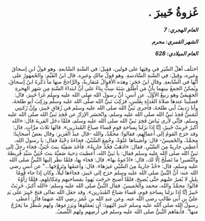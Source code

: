 <h1 dir="rtl">غَزوةُ خَيبرَ .</h1>

<h5 dir="rtl">العام الهجري:  7

الشهر القمري: محرم

العام الميلادي: 628</h5>

<p dir="rtl">اختلَف أهلُ السِّيَرِ في وقتِها على قولين، فقِيلَ: في السَّنةِ السَّابعةِ. وهو قولُ ابنِ إسحاقَ وغيرِه، وقِيلَ: في السَّنةِ السَّادسةِ. وهو قولُ مالكٍ وغيرِه. قال ابنُ القَيِّمِ: والجُمهورُ على أنَّها في السَّابعةِ. وقال ابنُ حَجَرٍ: وهذه الأقوالُ مُتقاربةٌ، والرَّاجحُ منها ما ذكَرهُ ابنُ إسحاقَ، ويُمكنُ الجمعُ بينهما بأنَّ مَن أطلق سَنَةَ سِتٍّ بِناءً على أنَّ ابتداءَ السَّنةِ مِن شهرِ الهِجرةِ الحقيقيِّ وهو ربيعٌ الأوَّلُ. عن أنسٍ: أنَّ رسولَ الله صلى الله عليه وسلم غَزا خَيبرَ، قال: فصلَّينا عندها صلاةَ الغَداةِ بِغَلَسٍ، فرَكِبَ نَبيُّ الله صلَّى الله عليه وسلَّم ورَكِبَ أبو طلحةَ، وأنا رَديفُ أبي طلحةَ، فأَجرى نَبيُّ الله صلى الله عليه وسلم في زُقاقِ خَيبرَ، وإنَّ رُكبتِي لَتَمَسُّ فَخِذَ نَبيِّ الله صلى الله عليه وسلم، وانْحسَر الإزارُ عن فَخِذِ نَبيِّ الله صلى الله عليه وسلم، فإنِّي لأَرى بَياضَ فَخِذِ نَبيِّ الله صلى الله عليه وسلم، فلمَّا دخَل القريةَ قال: «الله أكبرُ خَرِبتْ خَيبرُ، إنَّا إذا نزَلنا بِساحةِ قومٍ فَساءَ صباحُ المُنذَرين». قالها ثلاثَ مرَّاتٍ، قال: وقد خرَج القومُ إلى أعمالِهم، فقالوا: محمَّدٌ، والله -قال عبدُ العَزيزِ: وقال بعضُ أصحابِنا: محمَّدٌ، والخَميسُ- قال: وأَصَبناها عَنْوَةً، وجُمِعَ السَّبْيُ، فجاءَهُ دِحْيَةُ فقال: يا رسولَ الله، أَعطِني جاريةً مِنَ السَّبْيِ. فقال: «اذهَبْ فخُذْ جاريةً». فأخَذ صَفِيَّةَ بنتَ حُيَيٍّ، فجاء رجلٌ إلى نَبيِّ الله صلى الله عليه وسلم فقال: يا نَبيَّ الله، أَعطيتَ دِحيةَ صَفيَّةَ بنتَ حُيَيٍّ سَيِّدِ قُريظةَ والنَّضيرِ! ما تَصلُحُ إلَّا لك، قال: «ادْعوهُ بها». قال: فجاء بها، فلمَّا نظَر إليها النَّبيُّ صلى الله عليه وسلم، قال: «خُذْ جاريةً مِنَ السَّبْيِ غيرَها». قال: وأَعتقَها وتَزوَّجَها..." عن أنسٍ رضي الله عنه: أنَّ النَّبيَّ صلى الله عليه وسلم خرَج إلى خَيبرَ، فجاءَها ليلًا، وكان إذا جاء قومًا بِليلٍ لا يُغيرُ عليهم حتَّى يُصبِحَ، فلمَّا أَصبح خرجَت يَهودُ بمَساحيهِم ومَكاتِلهِم، فلمَّا رَأَوْهُ قالوا: محمَّدٌ والله، محمد والخَميسُ. فقال النَّبيُّ صلى الله عليه وسلم: «الله أَكبرُ، خَرِبَتْ خَيبرُ إنَّا إذا نزلنا بِساحةِ قومٍ، فَساءَ صَباحُ المُنذَرين». وقد جعَل الله تعالى فتحَ خَيبرَ على يَدِ عليِّ بنِ أبي طالبٍ رضي الله عنه. 
وعن عبدِ الله بنِ عُمَرَ رضِي الله عنهما قال: أَعطى رسولُ الله صلى الله عليه وسلم خَيبرَ اليَهودَ: أن يَعمَلوها ويَزرَعوها، ولهم شَطْرُ ما يَخرُجُ منها". فأَبقاهم النَّبيُّ صلى الله عليه وسلم في أَرضِهم ولهم النِّصفُ.</p></br>
